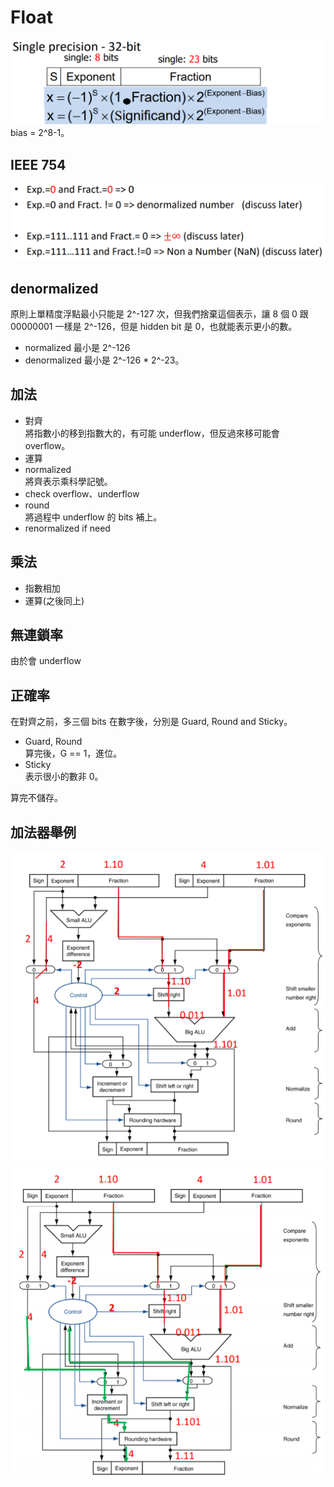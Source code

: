 # Float  
![](float.png)  
bias = 2^8-1。  
## IEEE 754  
![](nanexpress.png)  
## denormalized  
原則上單精度浮點最小只能是 2^-127 次，但我們捨棄這個表示，讓 8 個 0 跟 00000001 一樣是 2^-126，但是 hidden bit 是 0，也就能表示更小的數。  
* normalized 最小是 2^-126
* denormalized 最小是 2^-126 * 2^-23。
## 加法  
* 對齊  
將指數小的移到指數大的，有可能 underflow，但反過來移可能會 overflow。  
* 運算  
* normalized  
將齊表示乘科學記號。
* check overflow、underflow
* round  
將過程中 underflow 的 bits 補上。  
* renormalized if need  
## 乘法  
* 指數相加  
* 運算(之後同上)
## 無連鎖率  
由於會 underflow  
## 正確率  
在對齊之前，多三個 bits 在數字後，分別是 Guard, Round and Sticky。 
* Guard, Round  
算完後，G == 1，進位。  
* Sticky  
表示很小的數非 0。
  
算完不儲存。  
## 加法器舉例  
![](floatadd1.png)  
![](floatadd2.png)  